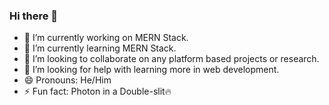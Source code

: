 ### Hi there 👋


- 🔭 I’m currently working on MERN Stack.
- 🌱 I’m currently learning MERN Stack.
- 👯 I’m looking to collaborate on any platform based projects or research.
- 🤔 I’m looking for help with learning more in web development.
- 😄 Pronouns: He/Him
- ⚡ Fun fact: Photon in a Double-slit🔥

